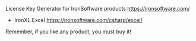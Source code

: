 License Key Generator for IronSoftware products  https://ironsoftware.com/

- IronXL.Excel  https://ironsoftware.com/csharp/excel/


Remember, if you like any product, you must buy it!
